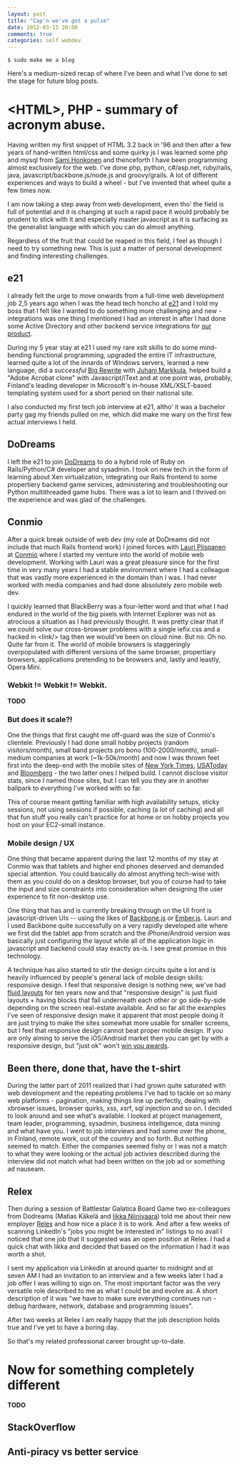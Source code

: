 ```yaml
---
layout: post
title: "Cap'n we've got a pulse"
date: 2012-03-15 20:00
comments: true
categories: self webdev
---
```

```
$ sudo make me a blog
```
Here's a medium-sized recap of where I've been and what I've done to set the stage for future blog posts.


# &lt;HTML>, PHP - summary of acronym abuse.

Having written my first snippet of HTML 3.2 back in '96 and then after a few years of hand-written html/css and some quirky js I was learned some php and mysql from [Sami Honkonen](http://www.samihonkonen.fi/) and thenceforth I have been programming almost exclusively for the web. I've done php, python, c#/asp.net, ruby/rails, java, javascript/backbone.js/node.js and groovy/grails. A lot of different experiences and ways to build a wheel - but I've invented that wheel quite a few times now.

I am now taking a step away from web development, even tho' the field is full of potential and it is changing at such a rapid pace it would probably be prudent to stick with it and especially master javascript as it is surfacing as the generalist language with which you can do almost anything.

Regardless of the fruit that could be reaped in this field, I feel as though I need to try something new. This is just a matter of personal development and finding interesting challenges.

## e21

I already felt the urge to move onwards from a full-time web development job 2,5 years ago when I was the head tech honcho at [e21](http://e21.fi/) and I told my boss that I felt like I wanted to do something more challenging and new - integrations was one thing I mentioned I had an interest in after I had done some Active Directory and other backend service integrations for [our product](http://www.solubs.fi/). 

During my 5 year stay at e21 I used my rare xslt skills to do some mind-bending functional programming, upgraded the entire IT infrastructure, learned quite a lot of the innards of Windows servers, learned a new language, did a *successful* [Big Rewrite](http://www.joelonsoftware.com/articles/fog0000000069.html) with [Juhani Markkula](http://.../), helped build a "Adobe Acrobat clone" with Javascript/iText and at one point was, probably, Finland's leading developer in Microsoft's in-house XML/XSLT-based templating system used for a short period on their national site.

I also conducted my first tech job interview at e21, altho' it was a bachelor party gag my friends pulled on me, which did make me wary on the first few actual interviews I held.


## DoDreams

I left the e21 to join [DoDreams](http://www.dodreams.com/) to do a hybrid role of Ruby on Rails/Python/C# developer and sysadmin. I took on new tech in the form of learning about Xen virtualization, integrating our Rails frontend to some propertiery backend game services, administering and troubleshooting our Python multithreaded game hubs. There was a lot to learn and I thrived on the experience and was glad of the challenges.


## Conmio
After a quick break outside of web dev (my role at DoDreams did not include that much Rails frontend work) I joined forces with [Lauri Piispanen](http://www.sunky.org/) at [Conmio](http://www.conmio.com/) where I started my venture into the world of mobile web development. Working with Lauri was a great pleasure since for the first time in very many years I had a stable environment where I had a colleague that was vastly more experienced in the domain than I was. I had never worked with media companies and had done absolutely zero mobile web dev.

I quickly learned that BlackBerry was a four-letter word and that what I had endured in the world of the big pixels with Internet Explorer was not as atrocious a situation as I had previously thought. It was pretty clear that if we could solve our cross-browser problems with a single iefix.css and a hacked in &lt;link/> tag then we would've been on cloud nine. But no. Oh no. Quite far from it. The world of mobile browsers is staggeringly overpopulated with different versions of the same browser, propertiary browsers, applications pretending to be browsers and, lastly and leastly, Opera Mini.

### Webkit != Webkit != Webkit.
**TODO**

### But does it scale?!

One the things that first caught me off-guard was the size of Conmio's clientele. Previously I had done small hobby projects (random visitors/month), small band projects pro bono (100-2000/month), small-medium companies at work (~1k-50k/month) and now I was thrown feet first into the deep-end with the mobile sites of [New York Times](http://m.nyt.com), [USAToday](http://m.usatoday.com) and [Bloomberg](http://mobile.bloomberg.com) - the two latter ones I helped build. I cannot disclose visitor stats, since I named those sites, but I can tell you they are in another ballpark to everything I've worked with so far.

This of course meant getting familiar with high availability setups, sticky sessions, not using sessions if possible, caching (a *lot* of caching) and all that fun stuff you really can't practice for at home or on hobby projects you host on your EC2-small instance.

### Mobile design / UX

One thing that became apparent during the last 12 months of my stay at Conmio was that tablets and higher end phones deserved and demanded special attention. You could basically do almost anything tech-wise with them as you could do on a desktop browser, but you of course had to take the input and size constraints into consideration when designing the user experience to fit non-desktop use.

One thing that has and is currently breaking through on the UI front is javascript-driven UIs -- using the likes of [Backbone.js](http://www.backbonejs.com) or [Ember.js](http://www.emberjs.com). Lauri and I used Backbone quite successfully on a very rapidly developed site where we first did the tablet app from scratch and the iPhone/Android version was basically just configuring the layout while all of the application logic in javascript and backend could stay exactly as-is. I see great promise in this technology.

A technique has also started to stir the design circuits quite a lot and is heavily influenced by people's general lack of mobile design skills: responsive design. I feel that responsive design is nothing new, we've had [fluid layouts](http://forums.devarticles.com/programming-tools-11/what-is-a-fluid-layout-99.html) for ten years now and that "responsive design" is just fluid layouts + having blocks that fall underneath each other or go side-by-side depending on the screen real-estate available. And so far all the examples I've seen of responsive design make it apparent that most people doing it are just trying to make the sites somewhat more usable for smaller screens, but I feel that responsive design cannot beat proper mobile design. If you are only aiming to serve the iOS/Android market then you can get by with a responsive design, but "just ok" won't [win you awards](http://www.eppyawards.com/Content/Past_2011_Winners-28-.aspx).

## Been there, done that, have the t-shirt

During the latter part of 2011 realized that I had grown quite saturated with web development and the repeating problems I've had to tackle on so many web platforms - pagination, making things line up perfectly, dealing with xbrowser issues, browser quirks, xss, xsrf, sql injection and so on. I decided to look around and see what's available. I looked at project management, team leader, programming, sysadmin, business intelligence, data mining and what have you. I went to job interviews and had some over the phone, in Finland, remote work, out of the country and so forth. But nothing seemed to match. Either the companies seemed fishy or I was not a match to what they were looking or the actual job activies described during the interview did not match what had been written on the job ad or something ad nauseam.

## Relex

Then during a session of Battlestar Galatica Board Game two ex-colleagues from Dodreams (Matias Käkelä and [Iikka Niinivaara](http://www.linkedin.com/in/niinivaara)) told me about their new employer [Relex](http://www.relex.fi/) and how nice a place it is to work. And after a few weeks of scanning LinkedIn's "jobs you might be interested in" listings to no avail I noticed that one job that it suggested was an open position at Relex. I had a quick chat with Iikka and decided that based on the information I had it was worth a shot.

I sent my application via LinkedIn at around quarter to midnight and at seven AM I had an invitation to an interview and a few weeks later I had a job offer I was willing to sign on. The most important factor was the very versatile role described to me as what I could be and evolve as. A short description of it was "we have to make sure everything continues run - debug hardware, network, database and programming issues".

After two weeks at Relex I am really happy that the job description holds true and I've yet to have a boring day.

So that's my related professional career brought up-to-date.


# Now for something completely different

**TODO**

## StackOverflow

## Anti-piracy vs better service


















